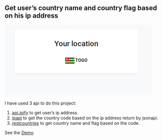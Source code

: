 ## Get user’s country name and country flag based on his ip address

![](screenshots/location.png)

I have used 3 api to do this project:

1. [api.ipify](https://api.ipify.org/?format=json) to get user’s ip address.
2. [ipapi](https://ipapi.co/) to get the country code based on the ip address return by jsonapi.
3. [restcountries](https://restcountries.eu) to get country name and flag based on the code.

See the [Demo](http://lioncoding.epizy.com/user-location/)